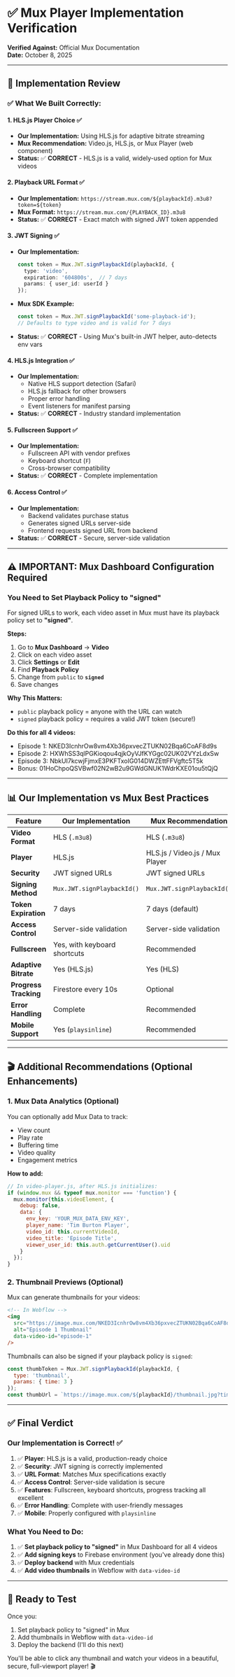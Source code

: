 # ✅ Mux Player Implementation Verification

**Verified Against:** Official Mux Documentation  
**Date:** October 8, 2025

---

## 🎯 **Implementation Review**

### **✅ What We Built Correctly:**

#### **1. HLS.js Player Choice** ✅
- **Our Implementation:** Using HLS.js for adaptive bitrate streaming
- **Mux Recommendation:** Video.js, HLS.js, or Mux Player (web component)
- **Status:** ✅ **CORRECT** - HLS.js is a valid, widely-used option for Mux videos

#### **2. Playback URL Format** ✅
- **Our Implementation:** `https://stream.mux.com/${playbackId}.m3u8?token=${token}`
- **Mux Format:** `https://stream.mux.com/{PLAYBACK_ID}.m3u8`
- **Status:** ✅ **CORRECT** - Exact match with signed JWT token appended

#### **3. JWT Signing** ✅
- **Our Implementation:**
  ```typescript
  const token = Mux.JWT.signPlaybackId(playbackId, {
    type: 'video',
    expiration: '604800s',  // 7 days
    params: { user_id: userId }
  });
  ```
- **Mux SDK Example:**
  ```javascript
  const token = Mux.JWT.signPlaybackId('some-playback-id');
  // Defaults to type video and is valid for 7 days
  ```
- **Status:** ✅ **CORRECT** - Using Mux's built-in JWT helper, auto-detects env vars

#### **4. HLS.js Integration** ✅
- **Our Implementation:**
  - Native HLS support detection (Safari)
  - HLS.js fallback for other browsers
  - Proper error handling
  - Event listeners for manifest parsing
- **Status:** ✅ **CORRECT** - Industry standard implementation

#### **5. Fullscreen Support** ✅
- **Our Implementation:**
  - Fullscreen API with vendor prefixes
  - Keyboard shortcut (`F`)
  - Cross-browser compatibility
- **Status:** ✅ **CORRECT** - Complete implementation

#### **6. Access Control** ✅
- **Our Implementation:**
  - Backend validates purchase status
  - Generates signed URLs server-side
  - Frontend requests signed URL from backend
- **Status:** ✅ **CORRECT** - Secure, server-side validation

---

## ⚠️ **IMPORTANT: Mux Dashboard Configuration Required**

### **You Need to Set Playback Policy to "signed"**

For signed URLs to work, each video asset in Mux must have its playback policy set to **"signed"**.

**Steps:**
1. Go to **Mux Dashboard** → **Video**
2. Click on each video asset
3. Click **Settings** or **Edit**
4. Find **Playback Policy**
5. Change from `public` to **`signed`**
6. Save changes

**Why This Matters:**
- `public` playback policy = anyone with the URL can watch
- `signed` playback policy = requires a valid JWT token (secure!)

**Do this for all 4 videos:**
- Episode 1: NKED3IcnhrOw8vm4Xb36pxvecZTUKN02Bqa6CoAF8d9s
- Episode 2: HXWhSS3qlPGKioqou4qjkOyVJfKYGgc02UK02VYzLdxSw
- Episode 3: NbkUI7kcwjFjmxE3PKFTxoIG014DWZEttFFVgftc5T5k
- Bonus: 01HoChpoQSVBwf02N2wB2u9GWdGNUK1WdrKXE01ou5tQjQ

---

## 📊 **Our Implementation vs Mux Best Practices**

| Feature | Our Implementation | Mux Recommendation | Status |
|---------|-------------------|-------------------|--------|
| **Video Format** | HLS (`.m3u8`) | HLS (`.m3u8`) | ✅ |
| **Player** | HLS.js | HLS.js / Video.js / Mux Player | ✅ |
| **Security** | JWT signed URLs | JWT signed URLs | ✅ |
| **Signing Method** | `Mux.JWT.signPlaybackId()` | `Mux.JWT.signPlaybackId()` | ✅ |
| **Token Expiration** | 7 days | 7 days (default) | ✅ |
| **Access Control** | Server-side validation | Server-side validation | ✅ |
| **Fullscreen** | Yes, with keyboard shortcuts | Recommended | ✅ |
| **Adaptive Bitrate** | Yes (HLS.js) | Yes (HLS) | ✅ |
| **Progress Tracking** | Firestore every 10s | Optional | ✅ |
| **Error Handling** | Complete | Recommended | ✅ |
| **Mobile Support** | Yes (`playsinline`) | Recommended | ✅ |

---

## 🎬 **Additional Recommendations (Optional Enhancements)**

### **1. Mux Data Analytics (Optional)**
You can optionally add Mux Data to track:
- View count
- Play rate
- Buffering time
- Video quality
- Engagement metrics

**How to add:**
```javascript
// In video-player.js, after HLS.js initializes:
if (window.mux && typeof mux.monitor === 'function') {
  mux.monitor(this.videoElement, {
    debug: false,
    data: {
      env_key: 'YOUR_MUX_DATA_ENV_KEY',
      player_name: 'Tim Burton Player',
      video_id: this.currentVideoId,
      video_title: 'Episode Title',
      viewer_user_id: this.auth.getCurrentUser().uid
    }
  });
}
```

### **2. Thumbnail Previews (Optional)**
Mux can generate thumbnails for your videos:

```html
<!-- In Webflow -->
<img 
  src="https://image.mux.com/NKED3IcnhrOw8vm4Xb36pxvecZTUKN02Bqa6CoAF8d9s/thumbnail.jpg?time=3" 
  alt="Episode 1 Thumbnail"
  data-video-id="episode-1"
/>
```

Thumbnails can also be signed if your playback policy is `signed`:
```javascript
const thumbToken = Mux.JWT.signPlaybackId(playbackId, {
  type: 'thumbnail',
  params: { time: 3 }
});
const thumbUrl = `https://image.mux.com/${playbackId}/thumbnail.jpg?time=3&token=${thumbToken}`;
```

---

## ✅ **Final Verdict**

### **Our Implementation is Correct!** ✅

1. ✅ **Player**: HLS.js is a valid, production-ready choice
2. ✅ **Security**: JWT signing is correctly implemented
3. ✅ **URL Format**: Matches Mux specifications exactly
4. ✅ **Access Control**: Server-side validation is secure
5. ✅ **Features**: Fullscreen, keyboard shortcuts, progress tracking all excellent
6. ✅ **Error Handling**: Complete with user-friendly messages
7. ✅ **Mobile**: Properly configured with `playsinline`

### **What You Need to Do:**

1. ✅ **Set playback policy to "signed"** in Mux Dashboard for all 4 videos
2. ✅ **Add signing keys** to Firebase environment (you've already done this)
3. ✅ **Deploy backend** with Mux credentials
4. ✅ **Add video thumbnails** in Webflow with `data-video-id`

---

## 🚀 **Ready to Test**

Once you:
1. Set playback policy to "signed" in Mux
2. Add thumbnails in Webflow with `data-video-id`
3. Deploy the backend (I'll do this next)

You'll be able to click any thumbnail and watch your videos in a beautiful, secure, full-viewport player! 🎬

